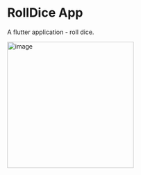 # RollDice App

A flutter application - roll dice.

<img width="291" alt="image" src="https://github.com/JackyChok/rolldice-app/assets/86966025/966d260f-e76d-41b8-a11a-17df28b0066d">
